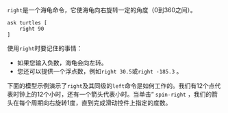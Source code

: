 `right`是一个海龟命令，它使海龟向右旋转一定的角度（0到360之间）。



```
ask turtles [
	right 90
]
```


使用`right`时要记住的事情：

- 如果您输入负数，海龟会向左转。
- 您还可以提供一个浮点数，例如`right 30.5`或`right -185.3` 。


下面的模型示例演示了`right`及其同级的`left`命令是如何工作的。我们有12个点代表时钟上的12个小时，还有一个箭头代表小时。当单击“ `spin-right` ，我们的箭头在每个周期向右旋转1度，直到完成滑动控件上指定的度数。
